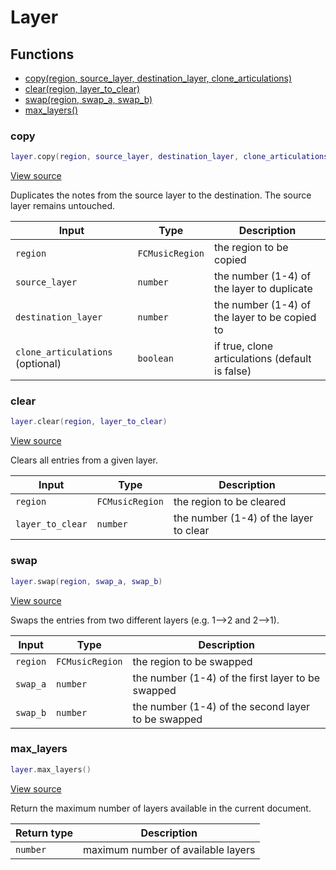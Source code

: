 # Layer

## Functions

- [copy(region, source_layer, destination_layer, clone_articulations)](#copy)
- [clear(region, layer_to_clear)](#clear)
- [swap(region, swap_a, swap_b)](#swap)
- [max_layers()](#max_layers)

### copy

```lua
layer.copy(region, source_layer, destination_layer, clone_articulations)
```

[View source](https://github.com/finale-lua/lua-scripts/tree/master/src/library/layer.lua#L16)


Duplicates the notes from the source layer to the destination. The source layer remains untouched.


| Input | Type | Description |
| ----- | ---- | ----------- |
| `region` | `FCMusicRegion` | the region to be copied |
| `source_layer` | `number` | the number (1-4) of the layer to duplicate |
| `destination_layer` | `number` | the number (1-4) of the layer to be copied to |
| `clone_articulations` (optional) | `boolean` | if true, clone articulations (default is false) |

### clear

```lua
layer.clear(region, layer_to_clear)
```

[View source](https://github.com/finale-lua/lua-scripts/tree/master/src/library/layer.lua#L56)


Clears all entries from a given layer.


| Input | Type | Description |
| ----- | ---- | ----------- |
| `region` | `FCMusicRegion` | the region to be cleared |
| `layer_to_clear` | `number` | the number (1-4) of the layer to clear |

### swap

```lua
layer.swap(region, swap_a, swap_b)
```

[View source](https://github.com/finale-lua/lua-scripts/tree/master/src/library/layer.lua#L80)


Swaps the entries from two different layers (e.g. 1-->2 and 2-->1).


| Input | Type | Description |
| ----- | ---- | ----------- |
| `region` | `FCMusicRegion` | the region to be swapped |
| `swap_a` | `number` | the number (1-4) of the first layer to be swapped |
| `swap_b` | `number` | the number (1-4) of the second layer to be swapped |

### max_layers

```lua
layer.max_layers()
```

[View source](https://github.com/finale-lua/lua-scripts/tree/master/src/library/layer.lua#L126)


Return the maximum number of layers available in the current document.


| Return type | Description |
| ----------- | ----------- |
| `number` | maximum number of available layers |
